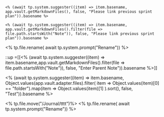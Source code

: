 ```templater
<% (await tp.system.suggester((item) => item.basename, app.vault.getMarkdownFiles(), false, "Please link previous sprint plan")).basename %>

<% (await tp.system.suggester((item) => item.basename, app.vault.getMarkdownFiles().filter(file => file.path.startsWith("Note")), false, "Please link previous sprint plan")).basename %>
```


<% tp.file.rename( await tp.system.prompt("Rename")) %>

::up =[[<% (await tp.system.suggester((item) => item.basename,app.vault.getMarkdownFiles().filter(file => file.path.startsWith("Note")), false, "Enter Parent Note")).basename %>]]

<% (await tp.system.suggester((item) => item.basename, Object.values(app.vault.adapter.files).filter( item => Object.values(item)[0] == "folder").map(item => Object.values(item)[1] ).sort(), false, "Test")).basename %>


<% tp.file.move("/Journal/tttt")%>
<% tp.file.rename( await tp.system.prompt("Rename")) %>

